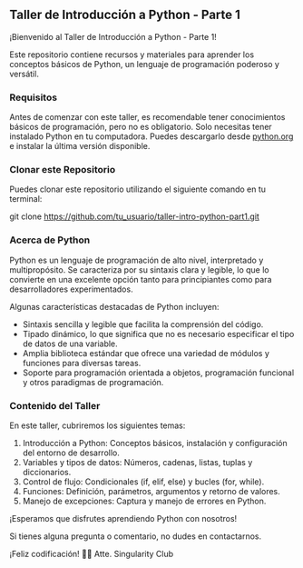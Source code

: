 ## Taller de Introducción a Python - Parte 1

¡Bienvenido al Taller de Introducción a Python - Parte 1!

Este repositorio contiene recursos y materiales para aprender los conceptos básicos de Python, un lenguaje de programación poderoso y versátil.

### Requisitos

Antes de comenzar con este taller, es recomendable tener conocimientos básicos de programación, pero no es obligatorio. Solo necesitas tener instalado Python en tu computadora. Puedes descargarlo desde [python.org](https://www.python.org/downloads/) e instalar la última versión disponible.

### Clonar este Repositorio

Puedes clonar este repositorio utilizando el siguiente comando en tu terminal:

git clone https://github.com/tu_usuario/taller-intro-python-part1.git


### Acerca de Python

Python es un lenguaje de programación de alto nivel, interpretado y multipropósito. Se caracteriza por su sintaxis clara y legible, lo que lo convierte en una excelente opción tanto para principiantes como para desarrolladores experimentados.

Algunas características destacadas de Python incluyen:

- Sintaxis sencilla y legible que facilita la comprensión del código.
- Tipado dinámico, lo que significa que no es necesario especificar el tipo de datos de una variable.
- Amplia biblioteca estándar que ofrece una variedad de módulos y funciones para diversas tareas.
- Soporte para programación orientada a objetos, programación funcional y otros paradigmas de programación.

### Contenido del Taller

En este taller, cubriremos los siguientes temas:

1. Introducción a Python: Conceptos básicos, instalación y configuración del entorno de desarrollo.
2. Variables y tipos de datos: Números, cadenas, listas, tuplas y diccionarios.
3. Control de flujo: Condicionales (if, elif, else) y bucles (for, while).
4. Funciones: Definición, parámetros, argumentos y retorno de valores.
5. Manejo de excepciones: Captura y manejo de errores en Python.

¡Esperamos que disfrutes aprendiendo Python con nosotros!

Si tienes alguna pregunta o comentario, no dudes en contactarnos.

¡Feliz codificación! 🐍✨
Atte. Singularity Club